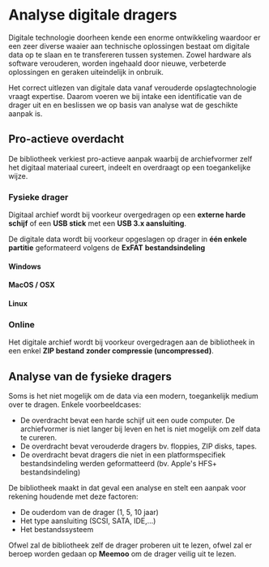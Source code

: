 # Analyse digitale dragers

Digitale technologie doorheen kende een enorme ontwikkeling waardoor er een zeer diverse waaier aan technische oplossingen bestaat om digitale data op te slaan en te transfereren tussen systemen. Zowel hardware als software verouderen, worden ingehaald door nieuwe, verbeterde oplossingen en geraken uiteindelijk in onbruik.

Het correct uitlezen van digitale data vanaf verouderde opslagtechnologie vraagt expertise. Daarom voeren we bij intake een identificatie van de drager uit en en beslissen we op basis van analyse wat de geschikte aanpak is.

## Pro-actieve overdacht

De bibliotheek verkiest pro-actieve aanpak waarbij de archiefvormer zelf het digitaal materiaal cureert, indeelt en overdraagt op een toegankelijke wijze.

### Fysieke drager

Digitaal archief wordt bij voorkeur overgedragen op een **externe harde schijf** of een **USB stick** met een **USB 3.x aansluiting**.&#x20;

De digitale data wordt bij voorkeur opgeslagen op drager in **één enkele partitie** geformateerd volgens de **ExFAT** **bestandsindeling**

#### **Windows**

#### MacOS / OSX

#### Linux

### Online

Het digitale archief wordt bij voorkeur overgedragen aan de bibliotheek in een enkel **ZIP bestand** **zonder compressie (uncompressed)**.

## Analyse van de fysieke dragers

Soms is het niet mogelijk om de data via een modern, toegankelijk medium over te dragen. Enkele voorbeeldcases:

* De overdracht bevat een harde schijf uit een oude computer. De archiefvormer is niet langer bij leven en het is niet mogelijk om zelf data te cureren.
* De overdracht bevat verouderde dragers bv. floppies, ZIP disks, tapes.
* De overdracht bevat dragers die niet in een platformspecifiek bestandsindeling werden geformatteerd (bv. Apple's HFS+ bestandsindeling)

De bibliotheek maakt in dat geval een analyse en stelt een aanpak voor rekening houdende met deze factoren:

* De ouderdom van de drager (1, 5, 10 jaar)
* Het type aansluiting (SCSI, SATA, IDE,...)
* Het bestandssysteem

Ofwel zal de bibliotheek zelf de drager proberen uit te lezen, ofwel zal er beroep worden gedaan op **Meemoo** om de drager veilig uit te lezen.
